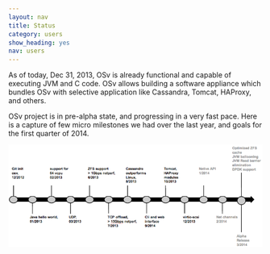 ```yaml
---
layout: nav
title: Status
category: users
show_heading: yes
nav: users
---
```


As of today, Dec 31, 2013, OSv is already functional and capable of executing JVM and C code.
OSv allows building a software appliance which bundles OSv with selective application like Cassandra, Tomcat,  HAProxy, and others.

OSv project is in pre-alpha state, and progressing in a very fast pace.
Here is a capture of few micro milestones we had over the last year, and goals for the first quarter of 2014.

<!--more-->

![Status](images/milestones_20131231_a.png)
